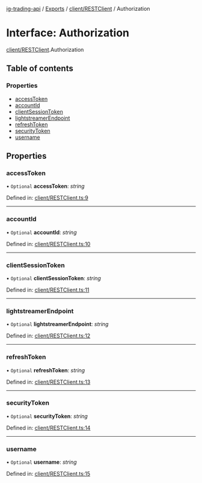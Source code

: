 [ig-trading-api](../README.md) / [Exports](../modules.md) / [client/RESTClient](../modules/client_restclient.md) / Authorization

# Interface: Authorization

[client/RESTClient](../modules/client_restclient.md).Authorization

## Table of contents

### Properties

- [accessToken](client_restclient.authorization.md#accesstoken)
- [accountId](client_restclient.authorization.md#accountid)
- [clientSessionToken](client_restclient.authorization.md#clientsessiontoken)
- [lightstreamerEndpoint](client_restclient.authorization.md#lightstreamerendpoint)
- [refreshToken](client_restclient.authorization.md#refreshtoken)
- [securityToken](client_restclient.authorization.md#securitytoken)
- [username](client_restclient.authorization.md#username)

## Properties

### accessToken

• `Optional` **accessToken**: _string_

Defined in: [client/RESTClient.ts:9](https://github.com/bennycode/ig-trading-api/blob/840a401/src/client/RESTClient.ts#L9)

---

### accountId

• `Optional` **accountId**: _string_

Defined in: [client/RESTClient.ts:10](https://github.com/bennycode/ig-trading-api/blob/840a401/src/client/RESTClient.ts#L10)

---

### clientSessionToken

• `Optional` **clientSessionToken**: _string_

Defined in: [client/RESTClient.ts:11](https://github.com/bennycode/ig-trading-api/blob/840a401/src/client/RESTClient.ts#L11)

---

### lightstreamerEndpoint

• `Optional` **lightstreamerEndpoint**: _string_

Defined in: [client/RESTClient.ts:12](https://github.com/bennycode/ig-trading-api/blob/840a401/src/client/RESTClient.ts#L12)

---

### refreshToken

• `Optional` **refreshToken**: _string_

Defined in: [client/RESTClient.ts:13](https://github.com/bennycode/ig-trading-api/blob/840a401/src/client/RESTClient.ts#L13)

---

### securityToken

• `Optional` **securityToken**: _string_

Defined in: [client/RESTClient.ts:14](https://github.com/bennycode/ig-trading-api/blob/840a401/src/client/RESTClient.ts#L14)

---

### username

• `Optional` **username**: _string_

Defined in: [client/RESTClient.ts:15](https://github.com/bennycode/ig-trading-api/blob/840a401/src/client/RESTClient.ts#L15)
